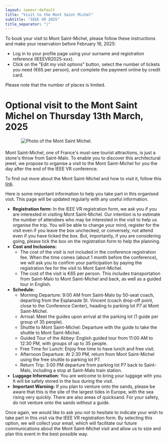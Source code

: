 ```yaml
---
layout: ieeevr-default
title: "Visit to the Mont Saint Michel"
subtitle: "IEEE VR 2025"
title_separator: "|"
---
```

<script type="text/javascript">
    $(document).ready(function(){
		var email = ""; 
		var domain = "ieeevr.org"; 

		email = "general2025"; 		
		general.innerHTML  = "<span class='text-nowrap'><a href=javascript:location='" + "mail" + "to:" + email + "@" + domain + "'><i class='fas fa-fw fa-envelope-square emailIcon' style=''></i><i class='emailText'>" + email + "@" + domain + "</a></i></span>";

        email = "steering"; 		
		steering.innerHTML  = "<span class='text-nowrap'><a href=javascript:location='" + "mail" + "to:" + email + "@" + domain + "'><i class='fas fa-fw fa-envelope-square emailIcon' style=''></i><i class='emailText'>" + email + "@" + domain + "</a></i></span>";

        email = "eventconduct"; 		
		$(".eventconduct").html("<span class='text-nowrap'><a href=javascript:location='" + "mail" + "to:" + email + "@" + domain + "'><i class='fas fa-fw fa-envelope-square emailIcon' style=''></i><i class='emailText'>" + email + "@" + domain + "</a></i></span>");

        email = "eventconduct"; 		
		$(".eventconductSm").html("<span class='text-nowrap'><a href=javascript:location='" + "mail" + "to:" + email + "@" + domain + "'><i class='fas fa-fw fa-envelope-square emailIconSm' style=''></i><i class='emailTextSm'>" + email + "@" + domain + "</a></i></span>");

        email = "swan"; 
		var domain = "acm.org"; 		
		swan.innerHTML  = "<span class='text-nowrap'><a href=javascript:location='" + "mail" + "to:" + email + "@" + domain + "'><i class='fas fa-fw fa-envelope-square emailIcon' style=''></i><i class='emailText'>" + email + "@" + domain + "</a></i></span>";
	});
</script>
<div>
	<div class="ieeevrmsgbox bold alignCenter">
        <div class = "ieeevrmsgboxInside med">
			To book your visit to Mont Saint-Michel, please follow these instructions and make your reservation before February 16, 2025:
			<ul>
				<li>Log in to your profile page using your surname and registration reference (IEEEVR2025-xxx).</li>
				<li>Click on the "Edit my visit options" button, select the number of tickets you need (€65 per person), and complete the payment online by credit card.</li>
			</ul>
			Please note that the number of places is limited.
        </div>
    </div>
    <h1>Optional visit to the Mont Saint Michel on Thursday 13th March, 2025<div class="floatRight"><span class="eventconductSm"></span></div></h1>
	<div style="display: flex; justify-content: center; gap: 10px; flex-wrap: wrap; margin-bottom: 20px;">
        <img src="/dev/assets/images/program/Mt-St-Michel.png" alt="Photo of the Mont Saint Michel." style="flex: 1 1 80%; max-width: 80%; height: auto;">
    </div>
    <p>
        Mont Saint-Michel, one of France's must-see tourist attractions, is just a stone's throw from Saint-Malo. To enable you to discover this architectural jewel, we propose to organise a visit to the Mont Saint-Michel for you the day after the end of the IEEE VR conference.
    </p>
    <p>
        To find out more about the Mont Saint-Michel and how to visit it, follow this <a href="https://www.ot-montsaintmichel.com/en/discover/visit-the-mont-saint-michel/" target="_blank">link</a>.
    </p>
    <p>
        Here is some important information to help you take part in this organised visit. This page will be updated regularly with any useful information.
    </p>
	<ul>
		<li><strong>Registration form:</strong> In the IEEE VR registration form, we ask you if you are interested in visiting Mont Saint-Michel. Our intention is to estimate the number of attendees who may be interested in the visit to help us organise the trip. You will be able to change your mind, register for the visit even if you leave the box unchecked, or conversely, not attend even if you have ticked the box. But, importantly, if you are considering going, please tick the box on the registration form to help the planning.</li>
		<li><strong>Cost and Inclusions:</strong>
			<ul>
				<li style="font-size: inherit;">The cost of the visit is not included in the conference registration fee. When the time comes (about 1 month before the conference), we will ask you to confirm your participation by paying the registration fee for the visit to Mont Saint-Michel.</li>
				<li style="font-size: inherit;">The cost of the visit is €65 per person. This includes transportation from Saint-Malo to Mont Saint-Michel and back, as well as a guided tour in English.</li>
			</ul>
		</li>
		<li><strong>Schedule:</strong>
			<ul>
				<li style="font-size: inherit;">Morning Departure: 9:00 AM from Saint-Malo by 50-seat coach, departing from the Esplanade St. Vincent (coach drop-off point, close to the Conference Center), heading to parking lot P7 at Mont Saint-Michel.</li>
				<li style="font-size: inherit;">Arrival: Meet the guides upon arrival at the parking lot (1 guide per group of 35 people).</li>
				<li style="font-size: inherit;">Shuttle to Mont Saint-Michel: Departure with the guide to take the shuttle to Mont Saint-Michel.</li>
				<li style="font-size: inherit;">Guided Tour of the Abbey: English guided tour from 11:00 AM to 12:30 PM, with groups of up to 35 people.</li>
				<li style="font-size: inherit;">Free Time for Lunch: Enjoy free time to have lunch and free visit.</li>
				<li style="font-size: inherit;">Afternoon Departure: At 2:30 PM, return from Mont Saint-Michel using the free shuttle to parking lot P7.</li>
				<li style="font-size: inherit;">Return Trip: 3:00 PM departure from parking lot P7 back to Saint-Malo, including a stop at Saint-Malo train station.</li>
			</ul>
		</li>
		<li><strong>Luggage Information:</strong> You are welcome to bring your luggage with you. It will be safely stored in the bus during the visit.</li>
		<li><strong>Important Warning:</strong> If you plan to venture onto the sands, please be aware that this is the site of the largest tides in Europe, with the sea rising very quickly. There are also areas of quicksand. For your safety, do not venture onto the sands without a guide.</li>
	</ul>
    <p>
        Once again, we would like to ask you not to hesitate to indicate your wish to take part in this visit via the IEEE VR registration form. By selecting this option, we will collect your email, which will facilitate our future communications about the Mont Saint-Michel visit and allow us to size and plan this event in the best possible way.
    </p>
</div>